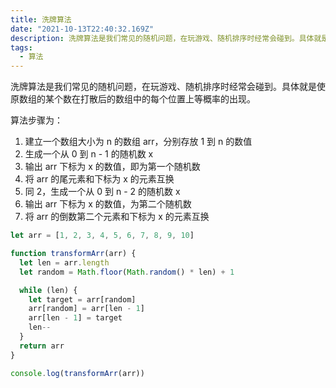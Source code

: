```yaml
---
title: 洗牌算法
date: "2021-10-13T22:40:32.169Z"
description: 洗牌算法是我们常见的随机问题，在玩游戏、随机排序时经常会碰到。具体就是使原数组的某个数在打散后的数组中的每个位置上等概率的出现
tags:
  - 算法
---
```


洗牌算法是我们常见的随机问题，在玩游戏、随机排序时经常会碰到。具体就是使原数组的某个数在打散后的数组中的每个位置上等概率的出现。

算法步骤为：

1.  建立一个数组大小为 n 的数组 arr，分别存放 1 到 n 的数值
2.  生成一个从 0 到 n - 1 的随机数 x
3.  输出 arr 下标为 x 的数值，即为第一个随机数
4.  将 arr 的尾元素和下标为 x 的元素互换
5.  同 2，生成一个从 0 到 n - 2 的随机数 x
6.  输出 arr 下标为 x 的数值，为第二个随机数
7.  将 arr 的倒数第二个元素和下标为 x 的元素互换

```javascript
let arr = [1, 2, 3, 4, 5, 6, 7, 8, 9, 10]

function transformArr(arr) {
  let len = arr.length
  let random = Math.floor(Math.random() * len) + 1

  while (len) {
    let target = arr[random]
    arr[random] = arr[len - 1]
    arr[len - 1] = target
    len--
  }
  return arr
}

console.log(transformArr(arr))
```
